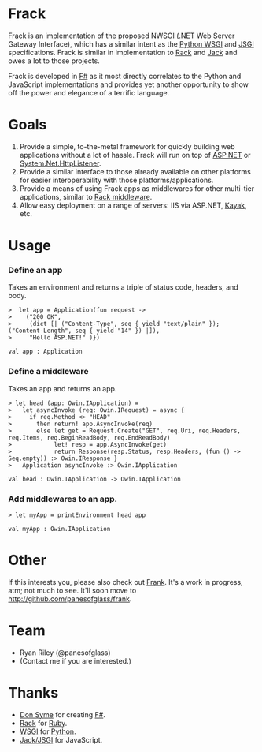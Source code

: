 Frack
============
Frack is an implementation of the proposed NWSGI (.NET Web Server Gateway Interface), which has a similar intent as the [Python WSGI](http://www.python.org/dev/peps/pep-0333/) and [JSGI](http://jackjs.org/jsgi-spec.html) specifications. Frack is similar in implementation to [Rack](http://rack.rubyforge.org/) and [Jack](http://jackjs.org/) and owes a lot to those projects.

Frack is developed in [F#](http://fsharp.net) as it most directly correlates to the Python and JavaScript implementations and provides yet another opportunity to show off the power and elegance of a terrific language.

Goals
============
1. Provide a simple, to-the-metal framework for quickly building web applications without a lot of hassle. Frack will run on top of [ASP.NET](http://asp.net/) or [System.Net.HttpListener](http://msdn.microsoft.com/en-us/library/system.net.httplistener.aspx).
2. Provide a similar interface to those already available on other platforms for easier interoperability with those platforms/applications.
3. Provide a means of using Frack apps as middlewares for other multi-tier applications, similar to [Rack middleware](http://tekpub.com/production/rack).
4. Allow easy deployment on a range of servers: IIS via ASP.NET, [Kayak](http://kayakhttp.com), etc.

Usage
============

### Define an app

Takes an environment and returns a triple of status code, headers, and body.

    >  let app = Application(fun request ->
    >    ("200 OK",
    >     (dict [| ("Content-Type", seq { yield "text/plain" }); ("Content-Length", seq { yield "14" }) |]),
    >     "Hello ASP.NET!" )})
    
    val app : Application

### Define a middleware

Takes an app and returns an app.

    > let head (app: Owin.IApplication) =
    >   let asyncInvoke (req: Owin.IRequest) = async {
    >     if req.Method <> "HEAD"
    >       then return! app.AsyncInvoke(req)
    >       else let get = Request.Create("GET", req.Uri, req.Headers, req.Items, req.BeginReadBody, req.EndReadBody)
    >            let! resp = app.AsyncInvoke(get)
    >            return Response(resp.Status, resp.Headers, (fun () -> Seq.empty)) :> Owin.IResponse }
    >   Application asyncInvoke :> Owin.IApplication

    val head : Owin.IApplication -> Owin.IApplication

### Add middlewares to an app.

    > let myApp = printEnvironment head app
    
    val myApp : Owin.IApplication

Other
============
If this interests you, please also check out [Frank](http://bitbucket.org/riles01/frank). It's a work in progress, atm; not much to see. It'll soon move to http://github.com/panesofglass/frank.

Team
============
* Ryan Riley (@panesofglass)
* (Contact me if you are interested.)

Thanks
============
* [Don Syme](http://blogs.msdn.com/b/dsyme/) for creating [F#](http://fsharp.net).
* [Rack](http://rack.rubyforge.org) for [Ruby](http://www.ruby-lang.org/).
* [WSGI](http://wsgi.org/wsgi) for [Python](http://python.org/).
* [Jack/JSGI](http://jackjs.org) for JavaScript.
